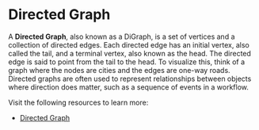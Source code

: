 # Directed Graph

A **Directed Graph**, also known as a DiGraph, is a set of vertices and a collection of directed edges. Each directed edge has an initial vertex, also called the tail, and a terminal vertex, also known as the head. The directed edge is said to point from the tail to the head. To visualize this, think of a graph where the nodes are cities and the edges are one-way roads. Directed graphs are often used to represent relationships between objects where direction does matter, such as a sequence of events in a workflow.


Visit the following resources to learn more:

- [Directed Graph](https://en.wikipedia.org/wiki/Directed_graph)
